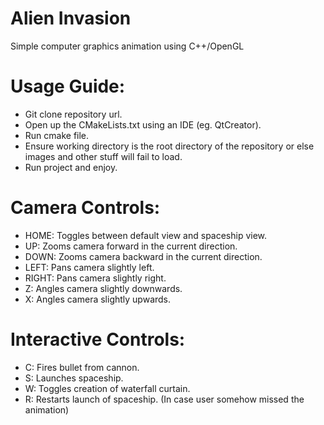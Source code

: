 # Alien Invasion
Simple computer graphics animation using C++/OpenGL

# Usage Guide:
- Git clone repository url.
- Open up the CMakeLists.txt using an IDE (eg. QtCreator).
- Run cmake file.
- Ensure working directory is the root directory of the repository or else images and other stuff will fail to load.
- Run project and enjoy.

# Camera Controls:
- HOME: Toggles between default view and spaceship view.
- UP: Zooms camera forward in the current direction.
- DOWN: Zooms camera backward in the current direction.
- LEFT: Pans camera slightly left.
- RIGHT: Pans camera slightly right.
- Z: Angles camera slightly downwards.
- X: Angles camera slightly upwards.

# Interactive Controls:
- C: Fires bullet from cannon.
- S: Launches spaceship.
- W: Toggles creation of waterfall curtain.
- R: Restarts launch of spaceship. (In case user somehow missed the animation)
